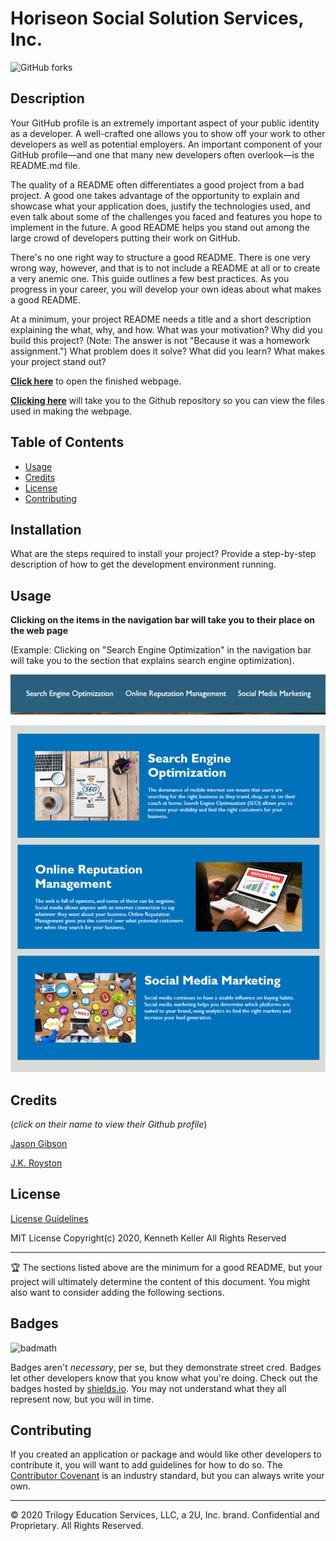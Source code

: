 # Horiseon Social Solution Services, Inc.
![GitHub forks](https://img.shields.io/github/forks/kenkanifffromct/kenkanifffromct.github.io?style=social)

## Description 

Your GitHub profile is an extremely important aspect of your public identity as a developer. A well-crafted one allows you to show off your work to other developers as well as potential employers. An important component of your GitHub profile—and one that many new developers often overlook—is the README.md file.

The quality of a README often differentiates a good project from a bad project. A good one takes advantage of the opportunity to explain and showcase what your application does, justify the technologies used, and even talk about some of the challenges you faced and features you hope to implement in the future. A good README helps you stand out among the large crowd of developers putting their work on GitHub.

There's no one right way to structure a good README. There is one very wrong way, however, and that is to not include a README at all or to create a very anemic one. This guide outlines a few best practices. As you progress in your career, you will develop your own ideas about what makes a good README.

At a minimum, your project README needs a title and a short description explaining the what, why, and how. What was your motivation? Why did you build this project? (Note: The answer is not "Because it was a homework assignment.") What problem does it solve? What did you learn? What makes your project stand out? 

[**Click here**](https://kenkanifffromct.github.io/) to open the finished webpage.

[**Clicking here**](https://github.com/kenkanifffromct/kenkanifffromct.github.io) will take you to the Github repository so you can view the files used in making the webpage.




## Table of Contents


* [Usage](#usage)
* [Credits](#credits)
* [License](#license)
* [Contributing](#Contributing)


## Installation

What are the steps required to install your project? Provide a step-by-step description of how to get the development environment running.


## Usage 

**Clicking on the items in the navigation bar will take you to their place on the web page**

(Example: Clicking on "Search Engine Optimization" in the navigation bar will take you to the section that explains search engine optimization).

![Navigation Bar](https://github.com/kenkanifffromct/kenkanifffromct.github.io/blob/main/Assets/images/demo%20screenshot%201.png)

![Places on the webpage for items listed in the navigation bar](https://github.com/kenkanifffromct/kenkanifffromct.github.io/blob/main/Assets/images/demo%20screenshot%202.png)


## **Credits**
(*click on their name to view their Github profile*)

[Jason Gibson](https://github.com/jgibsone4)

[J.K. Royston](https://github.com/jxhnkndl)


## License


[License Guidelines](/License.txt)

MIT License
Copyright(c) 2020, Kenneth Keller
All Rights Reserved

---

🏆 The sections listed above are the minimum for a good README, but your project will ultimately determine the content of this document. You might also want to consider adding the following sections.

## Badges

![badmath](https://img.shields.io/github/languages/top/nielsenjared/badmath)

Badges aren't _necessary_, per se, but they demonstrate street cred. Badges let other developers know that you know what you're doing. Check out the badges hosted by [shields.io](https://shields.io/). You may not understand what they all represent now, but you will in time.


## Contributing

If you created an application or package and would like other developers to contribute it, you will want to add guidelines for how to do so. The [Contributor Covenant](https://www.contributor-covenant.org/) is an industry standard, but you can always write your own.


---

© 2020 Trilogy Education Services, LLC, a 2U, Inc. brand. Confidential and Proprietary. All Rights Reserved.
